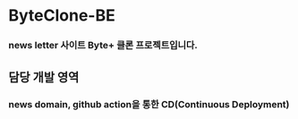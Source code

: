 # ByteClone-BE
### news letter 사이트 Byte+ 클론 프로젝트입니다.

## 담당 개발 영역
### news domain, github action을 통한 CD(Continuous Deployment)
